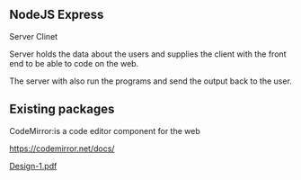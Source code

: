## NodeJS Express

Server Clinet

Server holds the data about the users and supplies the client with the front end to be able to code on the web.

The server with also run the programs and send the output back to the user.

## Existing packages

CodeMirror:is a code editor component for the web

https://codemirror.net/docs/

[Design-1.pdf](https://github.com/Duquesne-Spring-2024-COSC-481/Kendell-Barry/files/14088356/Design-1.pdf)




